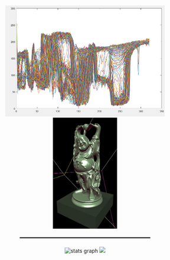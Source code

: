 <div align="center">
  <img src="https://github.com/mrclputra/mrclputra/blob/main/Screenshot%202025-03-19%20230455.png" height="300" />
  <img src="https://github.com/mrclputra/mrclputra/blob/main/Screenshot%202025-03-12%20154553-2.png" height="300" />
</div>

<hr style="width:70%; border: 0.5px solid #444; margin: 20px auto;">

###

<div align="center">
  <img src="https://github-readme-stats.vercel.app/api?username=mrclputra&hide_title=false&hide_rank=false&show_icons=true&include_all_commits=true&count_private=true&disable_animations=false&theme=graywhite&locale=en&hide_border=false&order=1" height="150" alt="stats graph"  />
  <img height="150" src="https://media1.tenor.com/m/B5-Cv-NucOgAAAAC/cat-cat-meme.gif"  />
</div>
